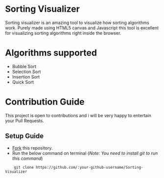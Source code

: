 # Sorting Visualizer

Sorting visualizer is an amazing tool to visualize how sorting algorithms work. Purely made using HTML5 canvas and Javascript this tool is excellent for visualizing sorting algorithms right inside the browser.

# Algorithms supported

-   Bubble Sort
-   Selection Sort
-   Insertion Sort
-   Quick Sort

# Contribution Guide

This project is open to contributions and i will be very happy to entertain your Pull Requests.

## Setup Guide

-   [Fork](https://github.com/bit-shashank/Sorting-Visualizer/fork) this repository.
-   Run the below command on terminal (_Note: You need to install git to run this command_)

```
    git clone https://github.com/:your-github-username/Sorting-Visualizer
```
